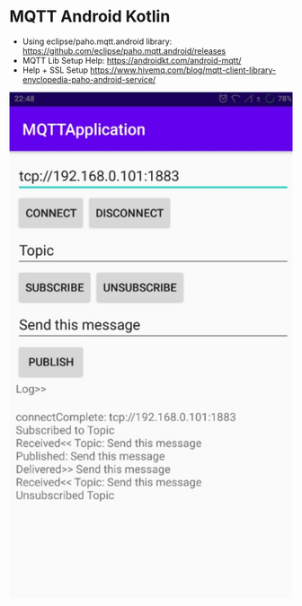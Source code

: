 # MQTT Android Kotlin

* Using eclipse/paho.mqtt.android library: https://github.com/eclipse/paho.mqtt.android/releases
* MQTT Lib Setup Help: https://androidkt.com/android-mqtt/
* Help + SSL Setup https://www.hivemq.com/blog/mqtt-client-library-enyclopedia-paho-android-service/

![mqtt android kotlin](screenshot.jpg)
